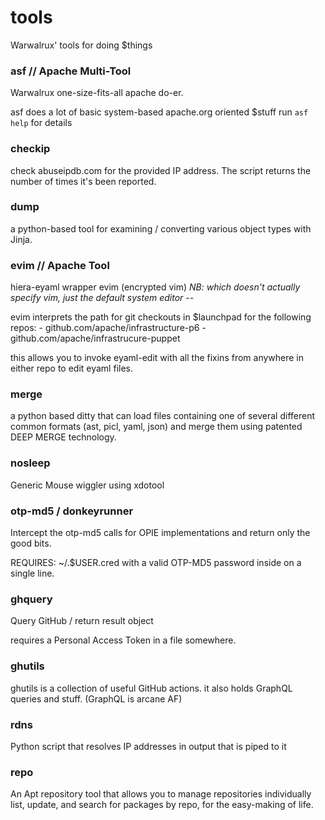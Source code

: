 # tools
Warwalrux' tools for doing $things

### asf // Apache Multi-Tool
Warwalrux one-size-fits-all apache do-er.

asf does a lot of basic system-based apache.org oriented $stuff
run `asf help` for details

### checkip
check abuseipdb.com for the provided IP address.
The script returns the number of times it's been reported.

### dump
a python-based tool for examining / converting various object types with Jinja.

### evim  // Apache Tool
hiera-eyaml wrapper evim (encrypted vim) 
*NB: which doesn't _actually_ specify vim, just the default system editor --*

evim interprets the path for git checkouts in $launchpad for the following repos:
	- github.com/apache/infrastructure-p6
	- github.com/apache/infrastrucure-puppet

this allows you to invoke eyaml-edit with all the fixins from anywhere in either repo
to edit eyaml files.

### merge
a python based ditty that can load files containing one of several different common
formats (ast, picl, yaml, json) and merge them using patented DEEP MERGE technology.

### nosleep
Generic Mouse wiggler using xdotool

### otp-md5 / donkeyrunner
Intercept the otp-md5 calls for OPIE implementations and return only the good
bits.

REQUIRES: ~/.$USER.cred with a valid OTP-MD5 password inside on a single line.

### ghquery
Query GitHub / return result object

requires a Personal Access Token in a file somewhere.

### ghutils

ghutils is a collection of useful GitHub actions.
it also holds GraphQL queries and stuff. (GraphQL is arcane AF) 

### rdns
Python script that resolves IP addresses in output that is piped to it

### repo
An Apt repository tool that allows you to manage repositories individually
list, update, and search for packages by repo, for the easy-making of life.

